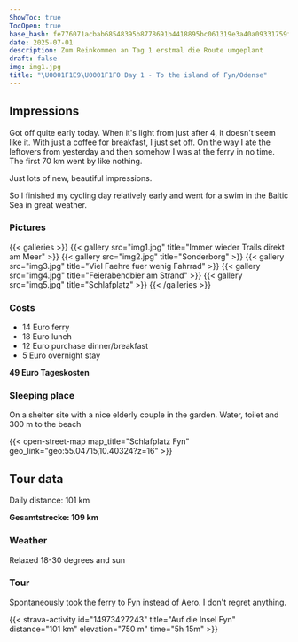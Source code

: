 ```yaml
---
ShowToc: true
TocOpen: true
base_hash: fe776071acbab68548395b8778691b4418895bc061319e3a40a09331759f10a5
date: 2025-07-01
description: Zum Reinkommen an Tag 1 erstmal die Route umgeplant
draft: false
img: img1.jpg
title: "\U0001F1E9\U0001F1F0 Day 1 - To the island of Fyn/Odense"
---
```


## Impressions
Got off quite early today. When it's light from just after 4, it doesn't seem like it. With just a coffee for breakfast, I just set off. On the way I ate the leftovers from yesterday and then somehow I was at the ferry in no time. The first 70 km went by like nothing.

Just lots of new, beautiful impressions.

So I finished my cycling day relatively early and went for a swim in the Baltic Sea in great weather.

### Pictures
{{< galleries >}}
{{< gallery src="img1.jpg" title="Immer wieder Trails direkt am Meer" >}}
{{< gallery src="img2.jpg" title="Sonderborg" >}}
{{< gallery src="img3.jpg" title="Viel Faehre fuer wenig Fahrrad" >}}
{{< gallery src="img4.jpg" title="Feierabendbier am Strand" >}}
{{< gallery src="img5.jpg" title="Schlafplatz" >}}
{{< /galleries >}}

### Costs
- 14 Euro ferry
- 18 Euro lunch
- 12 Euro purchase dinner/breakfast
- 5 Euro overnight stay

**49 Euro Tageskosten**

### Sleeping place
On a shelter site with a nice elderly couple in the garden.
Water, toilet and 300 m to the beach

{{< open-street-map map_title="Schlafplatz Fyn" geo_link="geo:55.04715,10.40324?z=16" >}}

## Tour data
Daily distance: 101 km

**Gesamtstrecke: 109 km**

### Weather
Relaxed 18-30 degrees and sun

### Tour
Spontaneously took the ferry to Fyn instead of Aero. I don't regret anything.

{{< strava-activity id="14973427243" title="Auf die Insel Fyn" distance="101 km" elevation="750 m" time="5h 15m" >}}